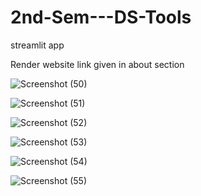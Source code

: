 # 2nd-Sem---DS-Tools

streamlit app

Render website link given in about section

![Screenshot (50)](https://github.com/gaurisharan678/2nd-Sem---DS-Tools/assets/121498105/fa8ed922-f4fc-427d-a061-8633f78b8ed1)

![Screenshot (51)](https://github.com/gaurisharan678/2nd-Sem---DS-Tools/assets/121498105/2e5af06f-957b-4bc2-bba4-ce2cb263468d)

![Screenshot (52)](https://github.com/gaurisharan678/2nd-Sem---DS-Tools/assets/121498105/6dad8ade-6466-4aaf-99c4-e85d9fa1ed69)

![Screenshot (53)](https://github.com/gaurisharan678/2nd-Sem---DS-Tools/assets/121498105/3325e8db-5913-4597-9e37-53c897106e86)

![Screenshot (54)](https://github.com/gaurisharan678/2nd-Sem---DS-Tools/assets/121498105/f35d1e51-a35f-45e5-9d95-6938a096643c)

![Screenshot (55)](https://github.com/gaurisharan678/2nd-Sem---DS-Tools/assets/121498105/b9278f3b-648e-4cdc-a1ff-e7fa43ec5169)

